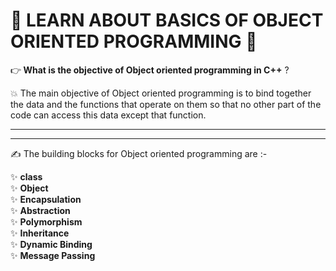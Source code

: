 <h1> 🚀 LEARN ABOUT BASICS OF OBJECT ORIENTED PROGRAMMING 🚀 </h1>

👉<b> What is the objective of Object oriented programming in C++</b> ?

💥 The main objective of Object oriented programming is to bind together the data and the functions that operate on them so that no other part of the code can access this data except that function.

<hr/>
<hr/>

✍ The building blocks for Object oriented programming are :-

✨ <b>class</b></br>
✨ <b>Object</b></br>
✨ <b>Encapsulation</b></br>
✨ <b>Abstraction</b></br>
✨ <b>Polymorphism</b></br>
✨ <b>Inheritance</b></br>
✨ <b>Dynamic Binding</b></br>
✨ <b>Message Passing</b></br>
